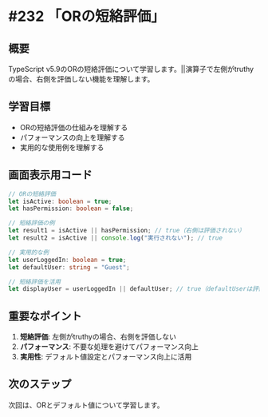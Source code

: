 # #232 「ORの短絡評価」

## 概要
TypeScript v5.9のORの短絡評価について学習します。||演算子で左側がtruthyの場合、右側を評価しない機能を理解します。

## 学習目標
- ORの短絡評価の仕組みを理解する
- パフォーマンスの向上を理解する
- 実用的な使用例を理解する

## 画面表示用コード

```typescript
// ORの短絡評価
let isActive: boolean = true;
let hasPermission: boolean = false;

// 短絡評価の例
let result1 = isActive || hasPermission; // true（右側は評価されない）
let result2 = isActive || console.log("実行されない"); // true

// 実用的な例
let userLoggedIn: boolean = true;
let defaultUser: string = "Guest";

// 短絡評価を活用
let displayUser = userLoggedIn || defaultUser; // true（defaultUserは評価されない）
```

## 重要なポイント
1. **短絡評価**: 左側がtruthyの場合、右側を評価しない
2. **パフォーマンス**: 不要な処理を避けてパフォーマンス向上
3. **実用性**: デフォルト値設定とパフォーマンス向上に活用

## 次のステップ
次回は、ORとデフォルト値について学習します。
